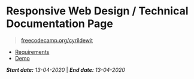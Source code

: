 # Responsive Web Design / Technical Documentation Page

> [freecodecamp.org/cyrildewit](https://www.freecodecamp.org/cyrildewit)

* [Requirements](https://learn.freecodecamp.org/responsive-web-design/responsive-web-design-projects/build-a-technical-documentation-page)
* [Demo](https://codepen.io/cyrildewit/full/gOapKvb)

_**Start date:** 13-04-2020_ | _**End date:** 13-04-2020_
